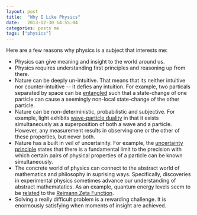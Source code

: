 ```yaml
---
layout: post
title:  "Why I Like Physics"
date:   2013-12-30 14:55:04
categories: posts me
tags: ["physics"]
---
```


Here are a few reasons why physics is a subject that interests me:
	<ul>
	<li>Physics can give meaning and insight to the world around us.</li>
	<li>Physics requires understanding first principles and reasoning up from there.</li>
	<li>Nature can be deeply un-intuitive.  That means that its neither intuitive nor counter-intuitive -- it defies any intuition.  For example, two particals separated by space can be [entangled][entangled] such that a state-change of one particle can cause a seemingly non-local state-change of the other particle.</li>
	<li>Nature can be non-deterministic, probabilistic and subjective. For example, light exhibits [wave-particle duality][wvp] in that it exists simultaneously as a superposition of both a wave and a particle.  However, any measurement results in observing one or the other of these properties, but never both.</li>
	<li>Nature has a built in veil of uncertainity.  For example, the [uncertainty principle][up] states that there is a fundamental limit to the precision with which certain pairs of physical properties of a particle can be known simultaneously.</li>
	<li>The concrete world of physics can connect to the abstract world of mathematics and philosophy in suprising ways.  Specifically, discoveries in experimental physics sometimes advance our understanding of abstract mathematatics.  As an example, quantum energy levels seem to be [related][related] to the [Reimann Zeta Function][rzf].</li>
	<li>Solving a really difficult problem is a rewarding challenge.  It is enormously satisfying when moments of insight are achieved.</li>
	</ul>

[entangled]:http://en.wikipedia.org/wiki/Quantum_entanglement
[wvp]:http://en.wikipedia.org/wiki/Wave-particle_duality
[up]:http://en.wikipedia.org/wiki/Uncertainty_principle
[rzf]:http://en.wikipedia.org/wiki/Riemann_zeta_function
[related]:http://arxiv.org/abs/1101.3116